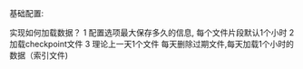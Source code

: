基础配置:

实现如何加载数据？
1 配置选项最大保存多久的信息, 每个文件片段默认1个小时
2 加载checkpoint文件
3 理论上一天1个文件 每天删除过期文件,每天加载1个小时的数据（索引文件)
